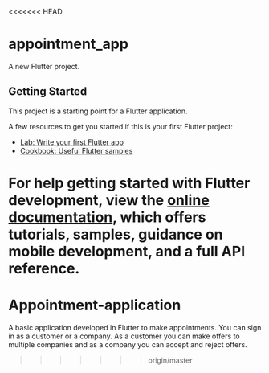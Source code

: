 <<<<<<< HEAD
# appointment_app

A new Flutter project.

## Getting Started

This project is a starting point for a Flutter application.

A few resources to get you started if this is your first Flutter project:

- [Lab: Write your first Flutter app](https://docs.flutter.dev/get-started/codelab)
- [Cookbook: Useful Flutter samples](https://docs.flutter.dev/cookbook)

For help getting started with Flutter development, view the
[online documentation](https://docs.flutter.dev/), which offers tutorials,
samples, guidance on mobile development, and a full API reference.
=======
# Appointment-application
A basic application developed in Flutter to make appointments.
You can sign in as a customer or a company. As a customer you can make offers to multiple companies and as a company you can accept and reject offers.
>>>>>>> origin/master

